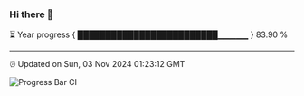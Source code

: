 ### Hi there 👋

⏳ Year progress { █████████████████████████▁▁▁▁▁ } 83.90 %

---

⏰ Updated on Sun, 03 Nov 2024 01:23:12 GMT

![Progress Bar CI](https://github.com/liununu/liununu/workflows/Progress%20Bar%20CI/badge.svg)
